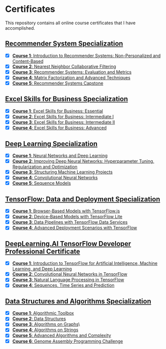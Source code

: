 # Certificates
This repository contains all online course certificates that I have accomplished.
## [Recommender System Specialization](https://github.com/GoodDee/Certificates/blob/master/Coursera-Recommender_Systems.pdf)
- [x] [**Course 1**: Introduction to Recommender Systems: Non-Personalized and Content-Based](https://github.com/GoodDee/Certificates/blob/master/Coursera-Introduction_to_Recommender_Systems_Non-Personalized_and_Content-Based.pdf)
- [x] [**Course 2**: Nearest Neighbor Collaborative Filtering](https://github.com/GoodDee/Certificates/blob/master/Coursera-Nearest_Neighbor_Collaborative_Filtering.pdf)
- [x] [**Course 3**: Recommender Systems: Evaluation and Metrics](https://github.com/GoodDee/Certificates/blob/master/Coursera-Recommender_Systems_Evaluation_and_Metrics.pdf)
- [x] [**Course 4**: Matrix Factorization and Advanced Techniques](https://github.com/GoodDee/Certificates/blob/master/Coursera-Matrix_Factorization_and_Advanced_Techniques.pdf)
- [x] [**Course 5**: Recommender Systems Capstone](https://github.com/GoodDee/Certificates/blob/master/Coursera-Recommender_Systems_Capstone.pdf)

## [Excel Skills for Business Specialization](https://github.com/GoodDee/Certificates/blob/master/Coursera-Excel_Skills_for_Business_Specialization.pdf)
- [x] [**Course 1**: Excel Skills for Business: Essential](https://github.com/GoodDee/Certificates/blob/master/Coursera-Excel-Skills_for_Business_Essentials.pdf)
- [x] [**Course 2**: Excel Skills for Business: Intermediate I](https://github.com/GoodDee/Certificates/blob/master/Coursera-Excel-Skills_for_Business_Intermediate_I.pdf)
- [x] [**Course 3**: Excel Skills for Business: Intermediate II](https://github.com/GoodDee/Certificates/blob/master/Cousera-Excel-Skills_for_Business_Intermediate_II.pdf)
- [x] [**Course 4**: Excel Skills for Business: Advanced](https://github.com/GoodDee/Certificates/blob/master/Coursera-Excel_Skills_for_Business_Advanced.pdf)

## [Deep Learning Specialization](https://github.com/GoodDee/Certificates/blob/master/Coursera-Deep_Learning.pdf)
- [x] [**Course 1**: Neural Networks and Deep Learning](https://github.com/GoodDee/Certificates/blob/master/Coursera-Neutral_Networks_and_Deep_Learning.pdf)
- [x] [**Course 2**: Improving Deep Neural Networks: Hyperparameter Tuning, Regularization and Optimization](https://github.com/GoodDee/Certificates/blob/master/Coursera-Improving_Deep_Neural_Networks_Hyperparameter_tuning_Regularization_Optimization.pdf)
- [x] [**Course 3**: Structuring Machine Learning Projects](https://github.com/GoodDee/Certificates/blob/master/Coursera-Structuring_Machine_Learning_Projects.pdf)
- [x] [**Course 4**: Convolutional Neural Networks](https://github.com/GoodDee/Certificates/blob/master/Coursera-Convolutional_Neural_Networks.pdf)
- [x] [**Course 5**: Sequence Models](https://github.com/GoodDee/Certificates/blob/master/Coursera-Sequence_Models.pdf)

## [TensorFlow: Data and Deployment Specialization](https://github.com/GoodDee/Certificates/blob/master/Coursera-Tensorflow_Data_and_Deployment.pdf)
- [x] [**Course 1**: Browser-Based Models with TensorFlow.js](https://github.com/GoodDee/Certificates/blob/master/Coursea-Browser_based_Models_with_Tensorflow_js.pdf)
- [x] [**Course 2**: Device-Based Models with TensorFlow Lite](https://github.com/GoodDee/Certificates/blob/master/Coursera-Deviced_based_Models_with_Tensorflow_Lite.pdf)
- [x] [**Course 3**: Data Pipelines with TensorFlow Data Services](https://github.com/GoodDee/Certificates/blob/master/Coursera-Data_Pipelines_with_Tensorflow_Data_Service.pdf)
- [x] [**Course 4**: Advanced Deployment Scenarios with TensorFlow](https://github.com/GoodDee/Certificates/blob/master/Coursera-Advanced_Deployment_Scenarios_with_Tensorflow.pdf)

## [DeepLearning.AI TensorFlow Developer Professional Certificate](https://github.com/GoodDee/Certificates/blob/master/Coursera-DeepLearningAI_TensorFlow_Developer.pdf)
- [x] [**Course 1**: Introduction to TensorFlow for Artificial Intelligence, Machine Learning, and Deep Learning](https://github.com/GoodDee/Certificates/blob/master/Coursera-Introduction_to_Tensorflow_for_AI_ML_DL.pdf)
- [x] [**Course 2**: Convolutional Neural Networks in TensorFlow](https://github.com/GoodDee/Certificates/blob/master/Coursera-Convolutional_Neural_Networks_in_Tensorflow.pdf)
- [x] [**Course 3**: Natural Language Processing in TensorFlow](https://github.com/GoodDee/Certificates/blob/master/Coursera-Natural_Language_Processing_in_Tensorflow.pdf)
- [x] [**Course 4**: Sequences, Time Series and Prediction](https://github.com/GoodDee/Certificates/blob/master/Coursera-Sequences_Time_Series_and_Prediction.pdf)

## [Data Structures and Algorithms Specialization](https://github.com/GoodDee/Certificates/blob/master/Coursera-Data_Structures_and_Algorithms.pdf)
- [x] [**Course 1**: Algorithmic Toolbox](https://github.com/GoodDee/Certificates/blob/master/Coursera-Algorithmic_Toolbox.pdf)
- [x] [**Course 2**: Data Structures](https://github.com/GoodDee/Certificates/blob/master/Coursera-Data_Structures.pdf)
- [x] [**Course 3**: Algorithms on Graphs](https://github.com/GoodDee/Certificates/blob/master/Coursera-Algorithms_on_Graphs.pdf)\
- [x] [**Course 4**: Algorithms on Strings](https://github.com/GoodDee/Certificates/blob/master/Coursera-Algorithms_on_Strings.pdf)
- [x] [**Course 5**: Advanced Algorithms and Complexity](https://github.com/GoodDee/Certificates/blob/master/Coursera-Advanced_Algorithms_and_Complexity.pdf)
- [x] [**Course 6**: Genome Assembly Programming Challenge](https://github.com/GoodDee/Certificates/blob/master/Coursera-Genome_Assembly_Programming_Challenge.pdf)
